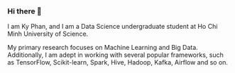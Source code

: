 ### Hi there 👋
I am Ky Phan, and I am a Data Science undergraduate student at Ho Chi Minh University of Science.

My primary research focuses on Machine Learning and Big Data. Additionally, I am adept in working with several popular frameworks, such as TensorFlow, Scikit-learn, Spark, Hive, Hadoop, Kafka, Airflow and so on.
